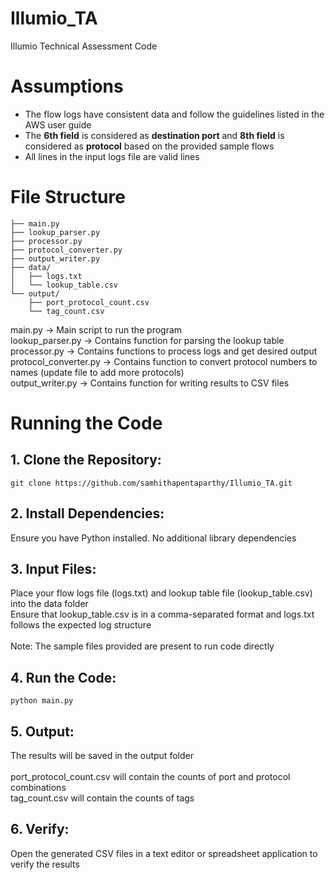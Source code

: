 # Illumio_TA
Illumio Technical Assessment Code

# Assumptions
- The flow logs have consistent data and follow the guidelines listed in the AWS user guide <br>
- The **6th field** is considered as **destination port** and **8th field** is considered as **protocol** based on the provided sample flows <br>
- All lines in the input logs file are valid lines <br>

# File Structure
```
├── main.py                     
├── lookup_parser.py              
├── processor.py         
├── protocol_converter.py         
├── output_writer.py              
├── data/
│   ├── logs.txt         
│   └── lookup_table.csv          
└── output/
    ├── port_protocol_count.csv      
    └── tag_count.csv
```
main.py               -> Main script to run the program <br>
lookup_parser.py      -> Contains function for parsing the lookup table <br>
processor.py          -> Contains functions to process logs and get desired output <br>
protocol_converter.py -> Contains function to convert protocol numbers to names (update file to add more protocols) <br>
output_writer.py      -> Contains function for writing results to CSV files <br>

# Running the Code
## 1. Clone the Repository:
```
git clone https://github.com/samhithapentaparthy/Illumio_TA.git
```
## 2. Install Dependencies:
Ensure you have Python installed. No additional library dependencies
## 3. Input Files:
Place your flow logs file (logs.txt) and lookup table file (lookup_table.csv) into the data folder <br>
Ensure that lookup_table.csv is in a comma-separated format and logs.txt follows the expected log structure <br> <br>
Note: The sample files provided are present to run code directly <br>
## 4. Run the Code:
```
python main.py
```
## 5. Output:
The results will be saved in the output folder <br><br>
port_protocol_count.csv will contain the counts of port and protocol combinations <br>
tag_count.csv will contain the counts of tags <br>
## 6. Verify:
Open the generated CSV files in a text editor or spreadsheet application to verify the results

